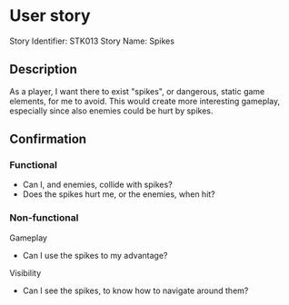 # User story 

Story Identifier: STK013
Story Name: Spikes

## Description 

As a player, I want there to exist "spikes", or dangerous, static game elements, for me to avoid. This would create more interesting gameplay, especially since also enemies could be hurt by spikes.

## Confirmation

### Functional
- Can I, and enemies, collide with spikes?
- Does the spikes hurt me, or the enemies, when hit?

### Non-functional
Gameplay
- Can I use the spikes to my advantage?

Visibility
- Can I see the spikes, to know how to navigate around them?


